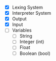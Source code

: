 - [x] Lexing System
- [x] Interpreter System
- [x] Output
- [x] Input
- [ ] Variables
	- [ ] String
	- [ ] Integer (int)
	- [ ] Float
	- [ ] Boolean (bool)
